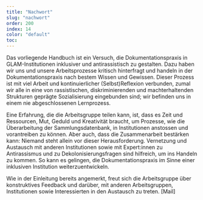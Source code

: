 ```yaml
---
title: "Nachwort"
slug: "nachwort"
order: 200
index: 14
color: "default"
toc:
---
```


Das vorliegende Handbuch ist ein Versuch, die Dokumentationspraxis in GLAM-Institutionen inklusiver und antirassistisch zu gestalten. Dazu haben wir uns und unsere Arbeitsprozesse kritisch hinterfragt und handeln in der Dokumentationspraxis nach bestem Wissen und Gewissen. Dieser Prozess ist mit viel Arbeit und kontinuierlicher (Selbst)Reflexion verbunden, zumal wir alle in eine von rassistischen, diskriminierenden und machterhaltenden Strukturen geprägte Sozialisierung eingebunden sind; wir befinden uns in einem nie abgeschlossenen Lernprozess.  

Eine Erfahrung, die die Arbeitsgruppe teilen kann, ist, dass es Zeit und Ressourcen, Mut, Geduld und Kreativität braucht, um Prozesse, wie die Überarbeitung der Sammlungsdatenbank, in Institutionen anstossen und vorantreiben zu können. Aber auch, dass die Zusammenarbeit bestärken kann: Niemand steht allein vor dieser Herausforderung. Vernetzung und Austausch mit anderen Institutionen sowie mit Expert:innen zu Antirassismus und zu Dekolonisierungsfragen sind hilfreich, um ins Handeln zu kommen. So kann es gelingen, die Dokumentationspraxis im Sinne einer inklusiven Institution weiterzuentwickeln.  

Wie in der Einleitung bereits angemerkt, freut sich die Arbeitsgruppe über konstruktives Feedback und darüber, mit anderen Arbeitsgruppen, Institutionen sowie Interessierten in den Austausch zu treten. [Mail]